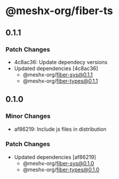 # @meshx-org/fiber-ts

## 0.1.1

### Patch Changes

- 4c8ac36: Update dependecy versions
- Updated dependencies [4c8ac36]
  - @meshx-org/fiber-sys@0.1.1
  - @meshx-org/fiber-types@0.1.1

## 0.1.0

### Minor Changes

- af86219: Include js files in distribution

### Patch Changes

- Updated dependencies [af86219]
  - @meshx-org/fiber-sys@0.1.0
  - @meshx-org/fiber-types@0.1.0

